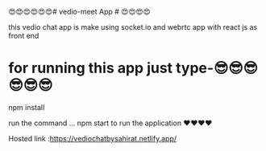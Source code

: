 😍😍😍😍😍😍# vedio-meet App # 😍😍😍😍

this vedio chat  app is make using socket.io and webrtc app with react js as front end

#  for running this app just type-😎😎😎😎😎😎

npm install 

run the command ... npm start to run the application ❤❤❤❤



Hosted link :https://vediochatbysahirat.netlify.app/

